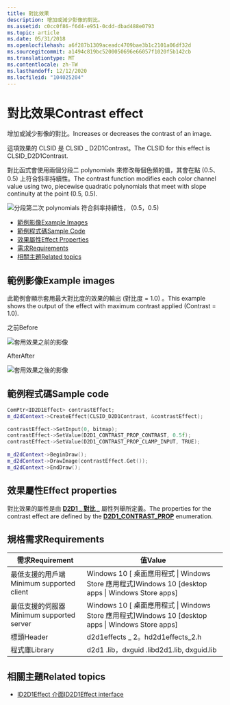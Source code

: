 ```yaml
---
title: 對比效果
description: 增加或減少影像的對比。
ms.assetid: c0cc0f86-f6d4-e951-0cdd-dbad488e0793
ms.topic: article
ms.date: 05/31/2018
ms.openlocfilehash: a6f287b1309aceadc4709bae3b1c2101a06df32d
ms.sourcegitcommit: a1494c819bc5200050696e66057f1020f5b142cb
ms.translationtype: MT
ms.contentlocale: zh-TW
ms.lasthandoff: 12/12/2020
ms.locfileid: "104025204"
---
```

# <a name="contrast-effect"></a><span data-ttu-id="7d189-103">對比效果</span><span class="sxs-lookup"><span data-stu-id="7d189-103">Contrast effect</span></span>

<span data-ttu-id="7d189-104">增加或減少影像的對比。</span><span class="sxs-lookup"><span data-stu-id="7d189-104">Increases or decreases the contrast of an image.</span></span>

<span data-ttu-id="7d189-105">這項效果的 CLSID 是 CLSID \_ D2D1Contrast。</span><span class="sxs-lookup"><span data-stu-id="7d189-105">The CLSID for this effect is CLSID\_D2D1Contrast.</span></span>

<span data-ttu-id="7d189-106">對比函式會使用兩個分段二 polynomials 來修改每個色頻的值，其會在點 (0.5、0.5) 上符合斜率持續性。</span><span class="sxs-lookup"><span data-stu-id="7d189-106">The contrast function modifies each color channel value using two, piecewise quadratic polynomials that meet with slope continuity at the point (0.5, 0.5).</span></span>

![分段第二次 polynomials 符合斜率持續性， (0.5，0.5) ](images/contrast-effect-slope.png)

-   [<span data-ttu-id="7d189-108">範例影像</span><span class="sxs-lookup"><span data-stu-id="7d189-108">Example Images</span></span>](#example-images)
-   [<span data-ttu-id="7d189-109">範例程式碼</span><span class="sxs-lookup"><span data-stu-id="7d189-109">Sample Code</span></span>](#sample-code)
-   [<span data-ttu-id="7d189-110">效果屬性</span><span class="sxs-lookup"><span data-stu-id="7d189-110">Effect Properties</span></span>](#effect-properties)
-   [<span data-ttu-id="7d189-111">需求</span><span class="sxs-lookup"><span data-stu-id="7d189-111">Requirements</span></span>](#requirements)
-   [<span data-ttu-id="7d189-112">相關主題</span><span class="sxs-lookup"><span data-stu-id="7d189-112">Related topics</span></span>](#related-topics)

## <a name="example-images"></a><span data-ttu-id="7d189-113">範例影像</span><span class="sxs-lookup"><span data-stu-id="7d189-113">Example images</span></span>

<span data-ttu-id="7d189-114">此範例會顯示套用最大對比度的效果的輸出 (對比度 = 1.0) 。</span><span class="sxs-lookup"><span data-stu-id="7d189-114">This example shows the output of the effect with maximum contrast applied (Contrast = 1.0).</span></span>

<span data-ttu-id="7d189-115">之前</span><span class="sxs-lookup"><span data-stu-id="7d189-115">Before</span></span>

![套用效果之前的影像](images/contrast-effect-before.png)

<span data-ttu-id="7d189-117">After</span><span class="sxs-lookup"><span data-stu-id="7d189-117">After</span></span>

![套用效果之後的影像](images/contrast-effect-after.png)

## <a name="sample-code"></a><span data-ttu-id="7d189-119">範例程式碼</span><span class="sxs-lookup"><span data-stu-id="7d189-119">Sample code</span></span>

```cpp
ComPtr<ID2D1Effect> contrastEffect;
m_d2dContext->CreateEffect(CLSID_D2D1Contrast, &contrastEffect);
 
contrastEffect->SetInput(0, bitmap);
contrastEffect->SetValue(D2D1_CONTRAST_PROP_CONTRAST, 0.5f);
contrastEffect->SetValue(D2D1_CONTRAST_PROP_CLAMP_INPUT, TRUE);
 
m_d2dContext->BeginDraw();
m_d2dContext->DrawImage(contrastEffect.Get());
m_d2dContext->EndDraw();
```

## <a name="effect-properties"></a><span data-ttu-id="7d189-120">效果屬性</span><span class="sxs-lookup"><span data-stu-id="7d189-120">Effect properties</span></span>

<span data-ttu-id="7d189-121">對比效果的屬性是由 [**D2D1 \_ 對比 \_**](/windows/desktop/api/d2d1effects_2/ne-d2d1effects_2-d2d1_contrast_prop) 屬性列舉所定義。</span><span class="sxs-lookup"><span data-stu-id="7d189-121">The properties for the contrast effect are defined by the [**D2D1\_CONTRAST\_PROP**](/windows/desktop/api/d2d1effects_2/ne-d2d1effects_2-d2d1_contrast_prop) enumeration.</span></span>

## <a name="requirements"></a><span data-ttu-id="7d189-122">規格需求</span><span class="sxs-lookup"><span data-stu-id="7d189-122">Requirements</span></span>

| <span data-ttu-id="7d189-123">需求</span><span class="sxs-lookup"><span data-stu-id="7d189-123">Requirement</span></span> | <span data-ttu-id="7d189-124">值</span><span class="sxs-lookup"><span data-stu-id="7d189-124">Value</span></span> |
|--------------------------|---------------------------------------------------|
| <span data-ttu-id="7d189-125">最低支援的用戶端</span><span class="sxs-lookup"><span data-stu-id="7d189-125">Minimum supported client</span></span> | <span data-ttu-id="7d189-126">Windows 10 \[ 桌面應用程式 \| Windows Store 應用程式\]</span><span class="sxs-lookup"><span data-stu-id="7d189-126">Windows 10 \[desktop apps \| Windows Store apps\]</span></span> |
| <span data-ttu-id="7d189-127">最低支援的伺服器</span><span class="sxs-lookup"><span data-stu-id="7d189-127">Minimum supported server</span></span> | <span data-ttu-id="7d189-128">Windows 10 \[ 桌面應用程式 \| Windows Store 應用程式\]</span><span class="sxs-lookup"><span data-stu-id="7d189-128">Windows 10 \[desktop apps \| Windows Store apps\]</span></span> |
| <span data-ttu-id="7d189-129">標頭</span><span class="sxs-lookup"><span data-stu-id="7d189-129">Header</span></span>                   | <span data-ttu-id="7d189-130">d2d1effects \_ 2。h</span><span class="sxs-lookup"><span data-stu-id="7d189-130">d2d1effects\_2.h</span></span>                                  |
| <span data-ttu-id="7d189-131">程式庫</span><span class="sxs-lookup"><span data-stu-id="7d189-131">Library</span></span>                  | <span data-ttu-id="7d189-132">d2d1 .lib，dxguid .lib</span><span class="sxs-lookup"><span data-stu-id="7d189-132">d2d1.lib, dxguid.lib</span></span>                              |

## <a name="related-topics"></a><span data-ttu-id="7d189-133">相關主題</span><span class="sxs-lookup"><span data-stu-id="7d189-133">Related topics</span></span>

* [<span data-ttu-id="7d189-134">ID2D1Effect 介面</span><span class="sxs-lookup"><span data-stu-id="7d189-134">ID2D1Effect interface</span></span>](/windows/desktop/api/d2d1_1/nn-d2d1_1-id2d1effect)
